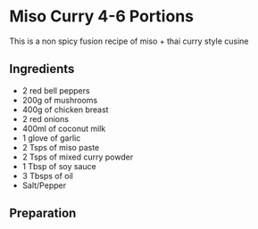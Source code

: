 # Miso Curry 4-6 Portions
This is a non spicy fusion recipe of miso + thai curry style cusine

## Ingredients
* 2 red bell peppers
* 200g of mushrooms
* 400g of chicken breast
* 2 red onions
* 400ml of coconut milk
* 1 glove of garlic
* 2 Tsps of miso paste
* 2 Tsps of mixed curry powder
* 1 Tbsp of soy sauce
* 3 Tbsps of oil
* Salt/Pepper

## Preparation
